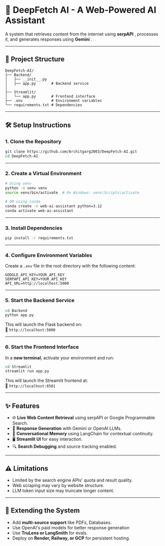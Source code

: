 # 🚀 DeepFetch AI - A Web-Powered AI Assistant

A system that retrieves content from the internet using **serpAPI** , processes it, and generates responses using **Gemini** .

---

## 🔧 Project Structure

```
DeepFetch-AI/
├── Backend/
│   ├── __init__.py
│   ├── app.py       # Backend service
│
├── Streamlit/
│   └── app.py       # Frontend interface
├── .env             # Environment variables
└── requirements.txt # Dependencies
```

---

## 🛠️ Setup Instructions

### 1. Clone the Repository

```bash
git clone https://github.com/Architgarg2003/DeepFetch-AI.git
cd DeepFetch-AI
```

---

### 2. Create a Virtual Environment

```bash
# Using venv
python -m venv venv
source venv/bin/activate  # On Windows: venv\Scripts\activate

# OR using conda
conda create -n web-ai-assistant python=3.12
conda activate web-ai-assistant
```

---

### 3. Install Dependencies

```bash
pip install -r requirements.txt
```

---

### 4. Configure Environment Variables

Create a `.env` file in the root directory with the following content:

```
GOOGLE_API_KEY=YOUR_API_KEY
SERPAPI_API_KEY=YOUR_API_KEY
API_URL=http://localhost:5000
```

---

### 5. Start the Backend Service

```bash
cd Backend
python app.py
```

This will launch the Flask backend on:  
📍 `http://localhost:5000`

---

### 6. Start the Frontend Interface

In a **new terminal**, activate your environment and run:

```bash
cd Streamlit
streamlit run app.py
```

This will launch the Streamlit frontend at:  
📍 `http://localhost:8501`

---

## ✨ Features

- 🌐 **Live Web Content Retrieval** using serpAPI or Google Programmable Search.
- 🤖 **Response Generation** with Gemini or OpenAI LLMs.
- 🧠 **Conversational Memory** using LangChain for contextual continuity.
- 🖥️ **Streamlit UI** for easy interaction.
- 🔍 **Search Debugging** and source tracking enabled.

---

## ⚠️ Limitations

- Limited by the search engine APIs' quota and result quality.
- Web scraping may vary by website structure.
- LLM token input size may truncate longer content.

---

## 🔄 Extending the System

- Add **multi-source support** like PDFs, Databases.
- Use OpenAI's paid models for better response generation 
- Use **TruLens or LangSmith** for evals.
- Deploy on **Render, Railway, or GCP** for persistent hosting.
